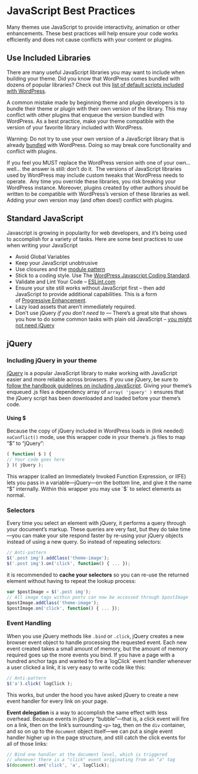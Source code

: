 # JavaScript Best Practices

Many themes use JavaScript to provide interactivity, animation or other enhancements. These best practices will help ensure your code works efficiently and does not cause conflicts with your content or plugins.

## Use Included Libraries

There are many useful JavaScript libraries you may want to include when building your theme. Did you know that WordPress comes bundled with dozens of popular libraries? Check out this [list of default scripts included with WordPress](https://developer.wordpress.org/themes/basics/including-css-javascript/#default-scripts-included-and-registered-by-wordpress).

A common mistake made by beginning theme and plugin developers is to bundle their theme or plugin with their own version of the library. This may conflict with other plugins that enqueue the version bundled with WordPress. As a best practice, make your theme compatible with the version of your favorite library included with WordPress.

Warning: Do not try to use your own version of a JavaScript library that is already [bundled](https://developer.wordpress.org/themes/basics/including-css-javascript/#default-scripts-included-and-registered-by-wordpress "Default Scripts Included with WordPress") with WordPress. Doing so may break core functionality and conflict with plugins.

If you feel you MUST replace the WordPress version with one of your own… well… the answer is still: don’t do it.  The versions of JavaScript libraries used by WordPress may include custom tweaks that WordPress needs to operate.  Any time you override these libraries, you risk breaking your WordPress instance. Moreover, plugins created by other authors should be written to be compatible with WordPress’s version of these libraries as well. Adding your own version may (and often does!) conflict with plugins.

## Standard JavaScript

Javascript is growing in popularity for web developers, and it’s being used to accomplish for a variety of tasks. Here are some best practices to use when writing your JavaScript

*   Avoid Global Variables
*   Keep your JavaScript unobtrusive
*   Use closures and the [module pattern](https://developer.mozilla.org/en-US/docs/Web/JavaScript/Guide/Modules)
*   Stick to a coding style. Use The [WordPress Javascript Coding Standard](https://make.wordpress.org/core/handbook/coding-standards/javascript/).
*   Validate and Lint Your Code – [E](http://JSLint.com)[S](http://JSLint.com)[Lint.com](https://eslint.org/)
*   Ensure your site still works without JavaScript first – then add JavaScript to provide additional capabilities. This is a form of [Progressive Enhancement](http://en.wikipedia.org/wiki/Progressive_enhancement).
*   Lazy load assets that aren’t immediately required.
*   Don’t use jQuery *if you don’t need to* — There’s a great site that shows you how to do some common tasks with plain old JavaScript – [you might not need jQuery](http://youmightnotneedjquery.com)

## jQuery

### Including jQuery in your theme

[jQuery](http://www.jquery.com) is a popular JavaScript library to make working with JavaScript easier and more reliable across browsers. If you use jQuery, be sure to [follow the handbook guidelines on including JavaScript](https://developer.wordpress.org/themes/basics/including-css-javascript/). Giving your theme’s enqueued .js files a dependency array of `array( 'jquery' )` ensures that the jQuery script has been downloaded and loaded before your theme’s code.

#### Using $

Because the copy of jQuery included in WordPress loads in (link needed) `noConflict()` mode, use this wrapper code in your theme’s .js files to map “$” to “jQuery”:

```javascript
( function( $ ) {
// Your code goes here
} )( jQuery );
```

This wrapper (called an Immediately Invoked Function Expression, or IIFE) lets you pass in a variable—jQuery—on the bottom line, and give it the name “$” internally. Within this wrapper you may use `$` to select elements as normal.

### Selectors

Every time you select an element with jQuery, it performs a query through your document’s markup. These queries are very fast, but they do take time—you can make your site respond faster by re-using your jQuery objects instead of using a new query. So instead of repeating selectors:

```javascript
// Anti-pattern
$('.post img').addClass('theme-image');
$('.post img').on('click', function() { ... });
```

it is recommended to **cache your selectors** so you can re-use the returned element without having to repeat the lookup process:

```javascript
var $postImage = $('.post img');
// All image tags within posts can now be accessed through $postImage
$postImage.addClass('theme-image');
$postImage.on('click', function() { ... });
```

### Event Handling

When you use jQuery methods like `.bind` or `.click`, jQuery creates a new browser event object to handle processing the requested event. Each new event created takes a small amount of memory, but the amount of memory required goes up the more events you bind. If you have a page with a hundred anchor tags and wanted to fire a \`logClick\` event handler whenever a user clicked a link, it is very easy to write code like this:

```javascript
// Anti-pattern
$('a').click( logClick );
```

This works, but under the hood you have asked jQuery to create a new event handler for every link on your page.

**Event delegation** is a way to accomplish the same effect with less overhead. Because events in jQuery “bubble”—that is, a click event will fire on a link, then on the link’s surrounding `<p>` tag, then on the `div` container, and so on up to the `document` object itself—we can put a single event handler higher up in the page structure, and still catch the click events for all of those links:

```javascript
// Bind one handler at the document level, which is triggered
// whenever there is a "click" event originating from an "a" tag
$(document).on('click', 'a', logClick);
```